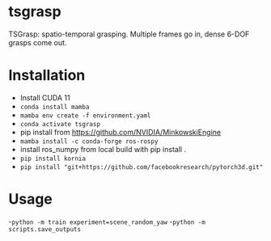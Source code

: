 # tsgrasp

TSGrasp: spatio-temporal grasping. Multiple frames go in, dense 6-DOF grasps come out.

# Installation
- Install CUDA 11
- `conda install mamba`
- `mamba env create -f environment.yaml`
- `conda activate tsgrasp`
- pip install from https://github.com/NVIDIA/MinkowskiEngine
- `mamba install -c conda-forge ros-rospy`
- install ros_numpy from local build with pip install .
- `pip install kornia`
- `pip install "git+https://github.com/facebookresearch/pytorch3d.git"`

# Usage
-`python -m train experiment=scene_random_yaw`
-`python -m scripts.save_outputs`